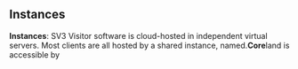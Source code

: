 ## Instances 

**Instances**: SV3 Visitor software is cloud-hosted in independent virtual servers. Most clients are all hosted by a shared instance, named.**Core**land is accessible by 

